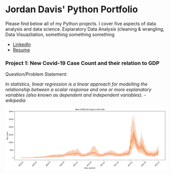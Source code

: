 # Jordan Davis' Python Portfolio
Please find below all of my Python projects. I cover five aspects of data analysis and data science. Explaratory Data Analysis (cleaning & wrangling, Data Visuazliation, something something something
<br>
* [LinkedIn](https://www.linkedin.com/in/jordandavis0112/)
* [Resume](https://github.com/JdGithub0112/Jordan-Davis---Portfolio/blob/main/JordanDavis_Resume_2022.pdf)

### Project 1: New Covid-19 Case Count and their relation to GDP
Question/Problem Statement:

*In statistics, linear regression is a linear approach for modelling the relationship between a scalar response and one or more explanatory variables (also known as dependent and independent variables). - wikipedia*

![New Covid-19 Cases in the USA](https://github.com/JdGithub0112/Jordan-Davis---Portfolio/blob/main/images/newCovidCases_USA.png)
